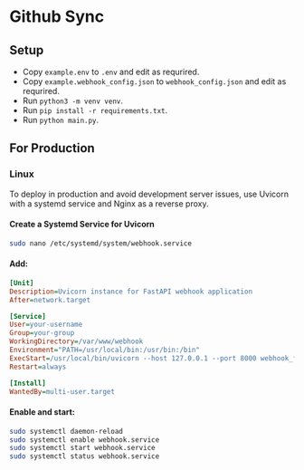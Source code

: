 # Github Sync

## Setup

* Copy `example.env` to `.env` and edit as requrired.
* Copy `example.webhook_config.json` to `webhook_config.json` and edit as requrired.
* Run `python3 -m venv venv`.
* Run `pip install -r requirements.txt`.
* Run `python main.py`.

## For Production

### Linux

To deploy in production and avoid development server issues, use Uvicorn with a systemd service and Nginx as a reverse proxy.

#### Create a Systemd Service for Uvicorn

```bash
sudo nano /etc/systemd/system/webhook.service
```

#### Add:

```ini
[Unit]
Description=Uvicorn instance for FastAPI webhook application
After=network.target

[Service]
User=your-username
Group=your-group
WorkingDirectory=/var/www/webhook
Environment="PATH=/usr/local/bin:/usr/bin:/bin"
ExecStart=/usr/local/bin/uvicorn --host 127.0.0.1 --port 8000 webhook_fastapi:app
Restart=always

[Install]
WantedBy=multi-user.target
```

#### Enable and start:

```bash
sudo systemctl daemon-reload
sudo systemctl enable webhook.service
sudo systemctl start webhook.service
sudo systemctl status webhook.service
```
